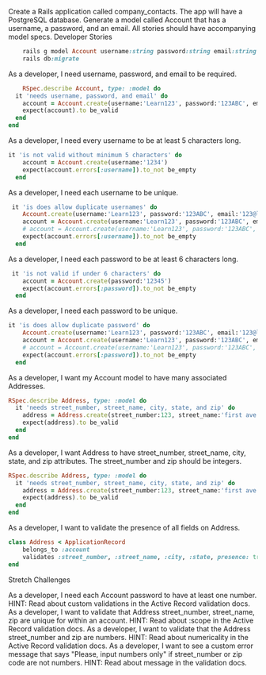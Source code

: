 Create a Rails application called company_contacts. The app will have a PostgreSQL database.
Generate a model called Account that has a username, a password, and an email.
All stories should have accompanying model specs.
Developer Stories

```ruby
    rails g model Account username:string password:string email:string
    rails db:migrate
```

As a developer, I need username, password, and email to be required.
```ruby
    RSpec.describe Account, type: :model do
  it 'needs username, password, and email' do
    account = Account.create(username:'Learn123', password:'123ABC', email:'123@learn.com')
    expect(account).to be_valid
  end
end
```

As a developer, I need every username to be at least 5 characters long.
```ruby
it 'is not valid without minimum 5 characters' do
    account = Account.create(username:'1234')
    expect(account.errors[:username]).to_not be_empty
  end
```

As a developer, I need each username to be unique.
```ruby
 it 'is does allow duplicate usernames' do
    Account.create(username:'Learn123', password:'123ABC', email:'123@learn.com')
    account = Account.create(username:'Learn123', password:'123ABC', email:'123@learn.com')
    # account = Account.create(username:'Learn123', password:'123ABC', email:'123@learn.com')
    expect(account.errors[:username]).to_not be_empty
  end
```

As a developer, I need each password to be at least 6 characters long.
```ruby
 it 'is not valid if under 6 characters' do
    account = Account.create(password:'12345')
    expect(account.errors[:password]).to_not be_empty
  end
```

As a developer, I need each password to be unique.
```ruby
it 'is does allow duplicate password' do
    Account.create(username:'Learn123', password:'123ABC', email:'123@learn.com')
    account = Account.create(username:'Learn123', password:'123ABC', email:'123@learn.com')
    # account = Account.create(username:'Learn123', password:'123ABC', email:'123@learn.com')
    expect(account.errors[:password]).to_not be_empty
  end
```

As a developer, I want my Account model to have many associated Addresses.
```ruby
RSpec.describe Address, type: :model do
  it 'needs street_number, street_name, city, state, and zip' do
    address = Address.create(street_number:123, street_name:'first ave', city:'San Diego', state:'CA', zip:92121)
    expect(address).to be_valid
  end
end
```

As a developer, I want Address to have street_number, street_name, city, state, and zip attributes.
 The street_number and zip should be integers.
```ruby
RSpec.describe Address, type: :model do
  it 'needs street_number, street_name, city, state, and zip' do
    address = Address.create(street_number:123, street_name:'first ave', city:'San Diego', state:'CA', zip:92121)
    expect(address).to be_valid
  end
end
```

As a developer, I want to validate the presence of all fields on Address.
```ruby
class Address < ApplicationRecord
    belongs_to :account
    validates :street_number, :street_name, :city, :state, presence: true
end
```

Stretch Challenges

As a developer, I need each Account password to have at least one number.
HINT: Read about custom validations in the Active Record validation docs.
As a developer, I want to validate that Address street_number, street_name, zip are unique for within an account.
HINT: Read about :scope in the Active Record validation docs.
As a developer, I want to validate that the Address street_number and zip are numbers.
HINT: Read about numericality in the Active Record validation docs.
As a developer, I want to see a custom error message that says "Please, input numbers only" if street_number or zip code are not numbers.
HINT: Read about message in the validation docs.
